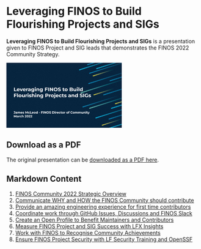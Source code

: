 # Leveraging FINOS to Build Flourishing Projects and SIGs

**Leveraging FINOS to Build Flourishing Projects and SIGs** is a presentation given to FINOS Project and SIG leads that demonstrates the FINOS 2022 Community Strategy.

<img src="assets/leveraging-finos.png?raw=true" width="60%">

## Download as a PDF

The original presentation can be [downloaded as a PDF here](finos-2022-community-strategy-public.pdf).

## Markdown Content

1. [FINOS Community 2022 Strategic Overview](finos-community-2022-strategic-overview.md)
2. [Communicate WHY and HOW the FINOS Community should contribute](communicate-why-and-how.md)
3. [Provide an amazing engineering experience for first time contributors](provide-an-amazing-engineering-experience.md)
4. [Coordinate work through GitHub Issues, Discussions and FINOS Slack](coordinate-work.md)
5. [Create an Open Profile to Benefit Maintainers and Contributors](create-an-open-profile.md)
6. [Measure FINOS Project and SIG Success with LFX Insights](measure-finos-project-and-sig-success.md)
7. [Work with FINOS to Recognise Community Achievements](recognise-community-achievements.md)
8. [Ensure FINOS Project Security with LF Security Training and OpenSSF](ensure-finos-project-security.md)
